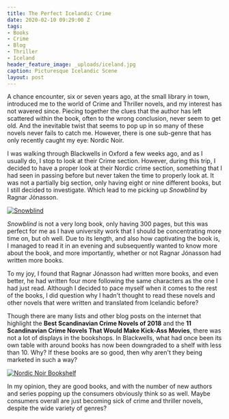 ```yaml
---
title: The Perfect Icelandic Crime
date: 2020-02-10 09:29:00 Z
tags:
- Books
- Crime
- Blog
- Thriller
- Iceland
header_feature_image: _uploads/iceland.jpg
caption: Picturesque Icelandic Scene
layout: post
---
```


A chance encounter, six or seven years ago, at the small library in town, introduced me to the world of Crime and Thriller novels, and my interest has not wavered since. Piecing together the clues that the author has left scattered within the book, often to the wrong conclusion, never seem to get old. And the inevitable twist that seems to pop up in so many of these novels never fails to catch me. However, there is one sub-genre that has only recently caught my eye: Nordic Noir.

I was walking through Blackwells in Oxford a few weeks ago, and as I usually do, I stop to look at their Crime section. However, during this trip, I decided to have a proper look at their Nordic crime section, something that I had seen in passing before but never taken the time to properly look at. It was not a partially big section, only having eight or nine different books, but I still decided to investigate. Which lead to me picking up *Snowblind* by Ragnar Jónasson.

[![Snowblind](//_uploads/snowblind.jpg)](//_uploads/snowblind.jpg)

*Snowblind* is not a very long book, only having 300 pages, but this was perfect for me as I have university work that I should be concentrating more time on, but oh well. Due to its length, and also how captivating the book is, I managed to read it in an evening and subsequently wanted to know more about the book, and more importantly, whether or not Ragnar Jónasson had written more books.

To my joy, I found that Ragnar Jónasson had written more books, and even better, he had written four more following the same characters as the one I had just read. Although I decided to pace myself when it comes to the rest of the books, I did question why I hadn't thought to read these novels and other novels that were written and translated from Icelandic before?

Though there are many lists and other blog posts on the internet that highlight the **Best Scandinavian Crime Novels of 2018** and the **11 Scandinavian Crime Novels That Would Make Kick-Ass Movies**, there was not a lot of displays in the bookshops. In Blackwells, what had once been its own table with around books has now been downgraded to a shelf with less than 10. Why? If these books are so good, then why aren't they being marketed in such a way?

[![Nordic Noir Bookshelf](//_uploads/nordicnoir.jpg)](//_uploads/nordicnoir.jpg)

In my opinion, they are good books, and with the number of new authors and series popping up the consumers obviously think so as well. Maybe consumers overall are just becoming sick of crime and thriller novels, despite the wide variety of genres?
